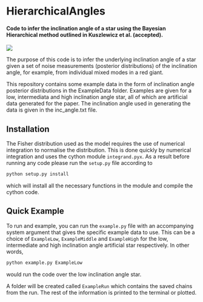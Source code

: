 # HierarchicalAngles
#### Code to infer the inclination angle of a star using the Bayesian Hierarchical method outlined in Kuszlewicz et al. (accepted).

[![](https://img.shields.io/badge/Github-jsk389%2FHierarchicalAngles-blue.svg)](https://github.com/jsk389/HierarchicalAngles)

The purpose of this code is to infer the underlying inclination angle of a star given a set of noise measurements (posterior distributions) of the inclination angle, for example, from individual mixed modes in a red giant.

This repository contains some example data in the form of inclination angle posterior distributions in the ExampleData folder. Examples are given for a low, intermediata and high inclination angle star, all of which are artificial data generated for the paper. The inclination angle used in generating the data is given in the inc_angle.txt file.

## Installation

The Fisher distribution used as the model requires the use of numerical integration to normalise the distribution. This is done quickly by numerical integration and uses the cython module `integrand.pyx`. As a result before running any code please run the `setup.py` file according to

```bash
python setup.py install
```

which will install all the necessary functions in the module and compile the cython code.

## Quick Example

To run and example, you can run the `example.py` file with an accompanying system argument that gives the specific example data to use. This can be a choice of `ExampleLow`, `ExampleMiddle` and `ExampleHigh` for the low, intermediate and high inclination angle artificial star respectively. In other words,

```bash
python example.py ExampleLow
```
would run the code over the low inclination angle star.

A folder will be created called `ExampleRun` which contains the saved chains from the run. The rest of the information is printed to the terminal or plotted.


